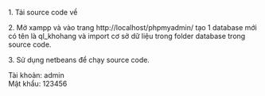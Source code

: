 <div>
  <p>1. Tải source code về</p>
  <p>2. Mở xampp và vào trang http://localhost/phpmyadmin/ tạo 1 database mới có tên là ql_khohang và import cơ sở dữ liệu trong folder database trong source code.</p>
  <p>3. Sử dụng netbeans để chạy source code.</p>
</div>
Tài khoản: admin <br>
Mật khẩu: 123456
